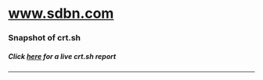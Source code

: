 # www.sdbn.com
### Snapshot of crt.sh
##### Click [here](https://crt.sh/?q=253C13EF757AEBDF03C86573A75ABABA0349BC1AB7CDC8D29C6206BC4227EDAA) for a live crt.sh report

---
